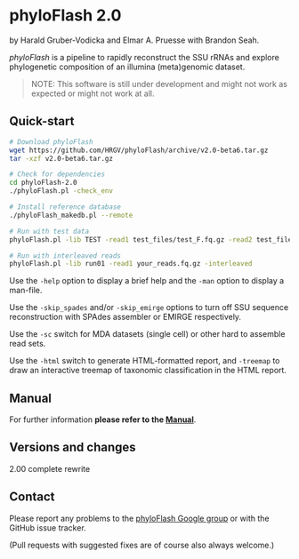 phyloFlash 2.0
==============

by Harald Gruber-Vodicka and Elmar A. Pruesse with Brandon Seah.

*phyloFlash* is a pipeline to rapidly reconstruct the SSU rRNAs and explore phylogenetic composition of an illumina (meta)genomic dataset.

> NOTE: This software is still under development and might not work as expected or might not work at all.


Quick-start
-----------

```bash
# Download phyloFlash
wget https://github.com/HRGV/phyloFlash/archive/v2.0-beta6.tar.gz  
tar -xzf v2.0-beta6.tar.gz

# Check for dependencies
cd phyloFlash-2.0
./phyloFlash.pl -check_env

# Install reference database
./phyloFlash_makedb.pl --remote

# Run with test data
phyloFlash.pl -lib TEST -read1 test_files/test_F.fq.gz -read2 test_files/test_R.fq.gz

# Run with interleaved reads
phyloFlash.pl -lib run01 -read1 your_reads.fq.gz -interleaved
```

Use the `-help` option to display a brief help and the `-man` option to display a man-file.

Use the `-skip_spades` and/or `-skip_emirge` options to turn off SSU sequence reconstruction with SPAdes assembler or EMIRGE respectively.

Use the `-sc` switch for MDA datasets (single cell) or other hard to assemble read sets.

Use the `-html` switch to generate HTML-formatted report, and `-treemap` to draw an interactive treemap of taxonomic classification in the HTML report.

Manual
------

For further information **please refer to the [Manual](https://kbseah.github.io/phyloFlash)**.


Versions and changes
--------------------

2.00 complete rewrite


Contact
-------

Please report any problems to the [phyloFlash Google group](https://groups.google.com/forum/#!forum/phyloflash) or with the GitHub issue tracker.

(Pull requests with suggested fixes are of course also always welcome.)

